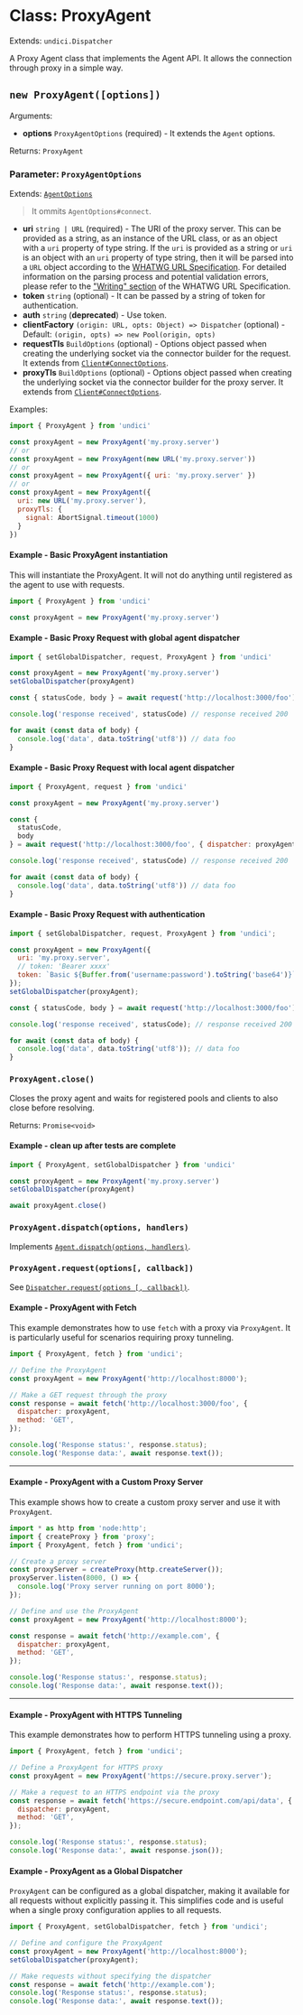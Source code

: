 # Class: ProxyAgent

Extends: `undici.Dispatcher`

A Proxy Agent class that implements the Agent API. It allows the connection through proxy in a simple way.

## `new ProxyAgent([options])`

Arguments:

* **options** `ProxyAgentOptions` (required) - It extends the `Agent` options.

Returns: `ProxyAgent`

### Parameter: `ProxyAgentOptions`

Extends: [`AgentOptions`](/docs/docs/api/Agent.md#parameter-agentoptions)
> It ommits `AgentOptions#connect`.

* **uri** `string | URL` (required) - The URI of the proxy server.  This can be provided as a string, as an instance of the URL class, or as an object with a `uri` property of type string.
If the `uri` is provided as a string or `uri` is an object with an `uri` property of type string, then it will be parsed into a `URL` object according to the [WHATWG URL Specification](https://url.spec.whatwg.org).
For detailed information on the parsing process and potential validation errors, please refer to the ["Writing" section](https://url.spec.whatwg.org/#writing) of the WHATWG URL Specification.
* **token** `string` (optional) - It can be passed by a string of token for authentication.
* **auth** `string` (**deprecated**) - Use token.
* **clientFactory** `(origin: URL, opts: Object) => Dispatcher` (optional) - Default: `(origin, opts) => new Pool(origin, opts)`
* **requestTls** `BuildOptions` (optional) - Options object passed when creating the underlying socket via the connector builder for the request. It extends from [`Client#ConnectOptions`](/docs/docs/api/Client.md#parameter-connectoptions).
* **proxyTls** `BuildOptions` (optional) - Options object passed when creating the underlying socket via the connector builder for the proxy server. It extends from [`Client#ConnectOptions`](/docs/docs/api/Client.md#parameter-connectoptions).

Examples:

```js
import { ProxyAgent } from 'undici'

const proxyAgent = new ProxyAgent('my.proxy.server')
// or
const proxyAgent = new ProxyAgent(new URL('my.proxy.server'))
// or
const proxyAgent = new ProxyAgent({ uri: 'my.proxy.server' })
// or
const proxyAgent = new ProxyAgent({
  uri: new URL('my.proxy.server'),
  proxyTls: {
    signal: AbortSignal.timeout(1000)
  }
})
```

#### Example - Basic ProxyAgent instantiation

This will instantiate the ProxyAgent. It will not do anything until registered as the agent to use with requests.

```js
import { ProxyAgent } from 'undici'

const proxyAgent = new ProxyAgent('my.proxy.server')
```

#### Example - Basic Proxy Request with global agent dispatcher

```js
import { setGlobalDispatcher, request, ProxyAgent } from 'undici'

const proxyAgent = new ProxyAgent('my.proxy.server')
setGlobalDispatcher(proxyAgent)

const { statusCode, body } = await request('http://localhost:3000/foo')

console.log('response received', statusCode) // response received 200

for await (const data of body) {
  console.log('data', data.toString('utf8')) // data foo
}
```

#### Example - Basic Proxy Request with local agent dispatcher

```js
import { ProxyAgent, request } from 'undici'

const proxyAgent = new ProxyAgent('my.proxy.server')

const {
  statusCode,
  body
} = await request('http://localhost:3000/foo', { dispatcher: proxyAgent })

console.log('response received', statusCode) // response received 200

for await (const data of body) {
  console.log('data', data.toString('utf8')) // data foo
}
```

#### Example - Basic Proxy Request with authentication

```js
import { setGlobalDispatcher, request, ProxyAgent } from 'undici';

const proxyAgent = new ProxyAgent({
  uri: 'my.proxy.server',
  // token: 'Bearer xxxx'
  token: `Basic ${Buffer.from('username:password').toString('base64')}`
});
setGlobalDispatcher(proxyAgent);

const { statusCode, body } = await request('http://localhost:3000/foo');

console.log('response received', statusCode); // response received 200

for await (const data of body) {
  console.log('data', data.toString('utf8')); // data foo
}
```

### `ProxyAgent.close()`

Closes the proxy agent and waits for registered pools and clients to also close before resolving.

Returns: `Promise<void>`

#### Example - clean up after tests are complete

```js
import { ProxyAgent, setGlobalDispatcher } from 'undici'

const proxyAgent = new ProxyAgent('my.proxy.server')
setGlobalDispatcher(proxyAgent)

await proxyAgent.close()
```

### `ProxyAgent.dispatch(options, handlers)`

Implements [`Agent.dispatch(options, handlers)`](/docs/docs/api/Agent.md#parameter-agentdispatchoptions).

### `ProxyAgent.request(options[, callback])`

See [`Dispatcher.request(options [, callback])`](/docs/docs/api/Dispatcher.md#dispatcherrequestoptions-callback).


#### Example - ProxyAgent with Fetch

This example demonstrates how to use `fetch` with a proxy via `ProxyAgent`. It is particularly useful for scenarios requiring proxy tunneling.

```javascript
import { ProxyAgent, fetch } from 'undici';

// Define the ProxyAgent
const proxyAgent = new ProxyAgent('http://localhost:8000');

// Make a GET request through the proxy
const response = await fetch('http://localhost:3000/foo', {
  dispatcher: proxyAgent,
  method: 'GET',
});

console.log('Response status:', response.status);
console.log('Response data:', await response.text());
```

---

#### Example - ProxyAgent with a Custom Proxy Server

This example shows how to create a custom proxy server and use it with `ProxyAgent`.

```javascript
import * as http from 'node:http';
import { createProxy } from 'proxy';
import { ProxyAgent, fetch } from 'undici';

// Create a proxy server
const proxyServer = createProxy(http.createServer());
proxyServer.listen(8000, () => {
  console.log('Proxy server running on port 8000');
});

// Define and use the ProxyAgent
const proxyAgent = new ProxyAgent('http://localhost:8000');

const response = await fetch('http://example.com', {
  dispatcher: proxyAgent,
  method: 'GET',
});

console.log('Response status:', response.status);
console.log('Response data:', await response.text());
```

---

#### Example - ProxyAgent with HTTPS Tunneling

This example demonstrates how to perform HTTPS tunneling using a proxy.

```javascript
import { ProxyAgent, fetch } from 'undici';

// Define a ProxyAgent for HTTPS proxy
const proxyAgent = new ProxyAgent('https://secure.proxy.server');

// Make a request to an HTTPS endpoint via the proxy
const response = await fetch('https://secure.endpoint.com/api/data', {
  dispatcher: proxyAgent,
  method: 'GET',
});

console.log('Response status:', response.status);
console.log('Response data:', await response.json());
```

#### Example - ProxyAgent as a Global Dispatcher

`ProxyAgent` can be configured as a global dispatcher, making it available for all requests without explicitly passing it. This simplifies code and is useful when a single proxy configuration applies to all requests.

```javascript
import { ProxyAgent, setGlobalDispatcher, fetch } from 'undici';

// Define and configure the ProxyAgent
const proxyAgent = new ProxyAgent('http://localhost:8000');
setGlobalDispatcher(proxyAgent);

// Make requests without specifying the dispatcher
const response = await fetch('http://example.com');
console.log('Response status:', response.status);
console.log('Response data:', await response.text());

